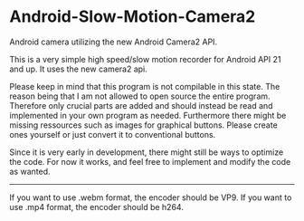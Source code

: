 # Android-Slow-Motion-Camera2
Android camera utilizing the new Android Camera2 API.

This is a very simple high speed/slow motion recorder for Android API 21 and up. It uses the new camera2 api.

Please keep in mind that this program is not compilable in this state. The reason being that I am not allowed to open source the entire program. Therefore only crucial parts are added and should instead be read and implemented in your own program as needed.
Furthermore there might be missing ressources such as images for graphical buttons. Please create ones yourself or just convert it to conventional buttons.

Since it is very early in development, there might still be ways to optimize the code. For now it works, and feel free to implement and modify the code as wanted.

---
If you want to use .webm format, the encoder should be VP9.
If you want to use .mp4 format, the encoder should be h264.

